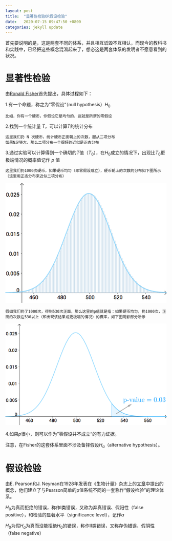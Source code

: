 ```yaml
---
layout: post
title:  "显著性检验OR假设检验"
date:   2020-07-15 09:47:50 +0800
categories: jekyll update
---
```


首先要说明的是，这是两套不同的体系，并且相互诋毁不互相认，而现今的教科书和实践中，已经把这些概念混淆起来了，想必这是两套体系的发明者不愿意看到的状况。
# 显著性检验
由[Ronald Fisher](https://en.wikipedia.org/wiki/Ronald_Fisher)首先提出，具体过程如下：


1.有一个命题，称之为”零假设“（null hypothesis）$H_0$

```
比如，你有一个硬币，你假设它是均匀的，这就是所谓的零假设
```

2.找到一个统计量 $T$，可以计算$T$的统计分布

```
这里我们扔 N 次硬币，统计硬币正面朝上的次数，服从二项分布
如果N足够大，那么二项分布一个很好的近似是正态分布
```

3.通过实验可以计算得到一个确切的$T$值（$T_0$），在$H_0$成立的情况下，出现比$T_0$更极端情况的概率值记作 $p$ 值
```
这里我们扔1000次硬币，如果硬币均匀（即零假设成立），硬币朝上的次数的分布如下图所示（这里用正态分布来近似二项分布）

```
![avatar](./pics/二项分布.png) 

```
假如我们扔了1000次，得到530次正面，那么这里的p值就是指：如果硬币均匀，扔1000次，正面的次数在530以上（即出现该结果或更极端的情况）的概率，如下图阴影部分所示
```
![avatar](./pics/二项分布1.png) 

4.如果$p$很小，则可以作为”零假设并不成立“的有力证据。


注意，在Fisher的这套体系里面不涉及备择假设$H_a$（alternative hypothesis）。

# 假设检验
由E. Pearson和J. Neyman在1928年发表在《生物计量》杂志上的[文章](https://psycnet.apa.org/record/1929-03879-001)中提出的概念，他们建立了与Pearson简单的p值系统不同的一套称作“假设检验”的理论体系。

$H_0$为真而拒绝的错误，称作I类错误，又称为弃真错误、假阳性（false positive），和检验的显著水平（significance level），记作${\alpha}$

$H_0$为假$H_a$为真而没能拒绝$H_0$的错误，称作II类错误，又称存伪错误、假阴性（false negative）